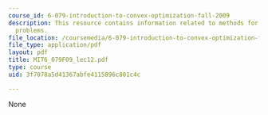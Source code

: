 ```yaml
---
course_id: 6-079-introduction-to-convex-optimization-fall-2009
description: This resource contains information related to methods for convex cardinality
  problems.
file_location: /coursemedia/6-079-introduction-to-convex-optimization-fall-2009/3f7078a5d41367abfe4115896c801c4c_MIT6_079F09_lec12.pdf
file_type: application/pdf
layout: pdf
title: MIT6_079F09_lec12.pdf
type: course
uid: 3f7078a5d41367abfe4115896c801c4c

---
```

None